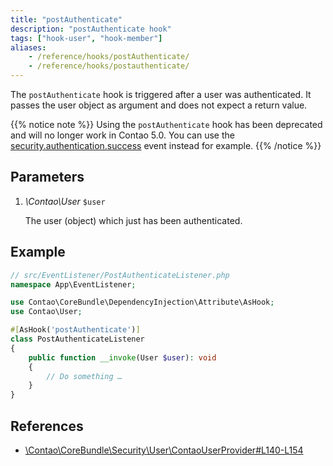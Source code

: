 ```yaml
---
title: "postAuthenticate"
description: "postAuthenticate hook"
tags: ["hook-user", "hook-member"]
aliases:
    - /reference/hooks/postAuthenticate/
    - /reference/hooks/postauthenticate/
---
```



The `postAuthenticate` hook is triggered after a user was authenticated. It 
passes the user object as argument and does not expect a return value.


{{% notice note %}}
Using the `postAuthenticate` hook has been deprecated and will no longer work in Contao 5.0.
You can use the [security.authentication.success](https://symfony.com/doc/4.4/components/security/authentication.html#authentication-events)
event instead for example.
{{% /notice %}}


## Parameters

1. *\Contao\User* `$user`

    The user (object) which just has been authenticated.


## Example

```php
// src/EventListener/PostAuthenticateListener.php
namespace App\EventListener;

use Contao\CoreBundle\DependencyInjection\Attribute\AsHook;
use Contao\User;

#[AsHook('postAuthenticate')]
class PostAuthenticateListener
{
    public function __invoke(User $user): void
    {
        // Do something …
    }
}
```


## References

* [\Contao\CoreBundle\Security\User\ContaoUserProvider#L140-L154](https://github.com/contao/contao/blob/4.7.6/core-bundle/src/Security/User/ContaoUserProvider.php#L140-L154)
